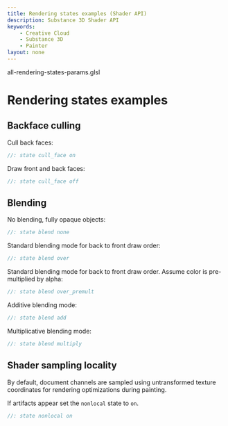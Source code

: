 ```yaml
---
title: Rendering states examples (Shader API)
description: Substance 3D Shader API
keywords:
	- Creative Cloud
	- Substance 3D
	- Painter
layout: none
---
```





all-rendering-states-params.glsl








[ ](#section-0)












[ ](#section-1)

Rendering states examples
=========================


  



Backface culling
----------------


Cull back faces:





```glsl
//: state cull_face on
```







[ ](#section-2)

Draw front and back faces:





```glsl
//: state cull_face off
```







[ ](#section-3)

Blending
--------


No blending, fully opaque objects:





```glsl
//: state blend none
```







[ ](#section-4)

Standard blending mode for back to front draw order:





```glsl
//: state blend over
```







[ ](#section-5)

Standard blending mode for back to front draw order.
 Assume color is pre-multiplied by alpha:





```glsl
//: state blend over_premult
```







[ ](#section-6)

Additive blending mode:





```glsl
//: state blend add
```







[ ](#section-7)

Multiplicative blending mode:





```glsl
//: state blend multiply
```







[ ](#section-8)

Shader sampling locality
------------------------


By default, document channels are sampled using untransformed texture coordinates for rendering optimizations during painting.


If artifacts appear set the `nonlocal` state to `on`.





```glsl
//: state nonlocal on
 
 
```






